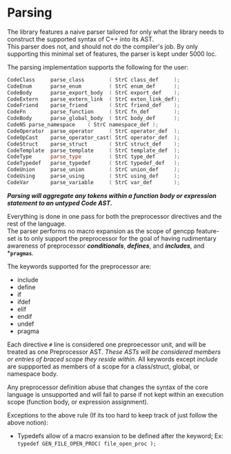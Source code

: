 # Parsing

The library features a naive parser tailored for only what the library needs to construct the supported syntax of C++ into its AST.  
This parser does not, and should not do the compiler's job. By only supporting this minimal set of features, the parser is kept under 5000 loc.

The parsing implementation supports the following for the user:

```cpp
CodeClass     parse_class        ( StrC class_def     );
CodeEnum      parse_enum         ( StrC enum_def      );
CodeBody      parse_export_body  ( StrC export_def    );
CodeExtern    parse_extern_link  ( StrC exten_link_def);
CodeFriend    parse_friend       ( StrC friend_def    );
CodeFn        parse_function     ( StrC fn_def        );
CodeBody      parse_global_body  ( StrC body_def      );
CodeNS parse_namespace    ( StrC namespace_def );
CodeOperator  parse_operator     ( StrC operator_def  );
CodeOpCast    parse_operator_cast( StrC operator_def  );
CodeStruct    parse_struct       ( StrC struct_def    );
CodeTemplate  parse_template     ( StrC template_def  );
CodeType      parse_type         ( StrC type_def      );
CodeTypedef   parse_typedef      ( StrC typedef_def   );
CodeUnion     parse_union        ( StrC union_def     );
CodeUsing     parse_using        ( StrC using_def     );
CodeVar       parse_variable     ( StrC var_def       );
```

***Parsing will aggregate any tokens within a function body or expression statement to an untyped Code AST.***

Everything is done in one pass for both the preprocessor directives and the rest of the language.  
The parser performs no macro expansion as the scope of gencpp feature-set is to only support the preprocessor for the goal of having rudimentary awareness of preprocessor ***conditionals***,  ***defines***, and ***includes***, and ***`pragmas`**.  

The keywords supported for the preprocessor are:

* include
* define
* if
* ifdef
* elif
* endif
* undef
* pragma

Each directive `#` line is considered one preproecessor unit, and will be treated as one Preprocessor AST. *These ASTs will be considered members or entries of braced scope they reside within*.
All keywords except *include* are suppported as members of a scope for a class/struct, global, or namespace body.  

Any preprocessor definition abuse that changes the syntax of the core language is unsupported and will fail to parse if not kept within an execution scope (function body, or expression assignment).

Exceptions to the above rule (If its too hard to keep track of just follow the above notion):

* Typedefs allow of a macro exansion to be defined after the keyword; Ex: `typedef GEN_FILE_OPEN_PROC( file_open_proc );`

